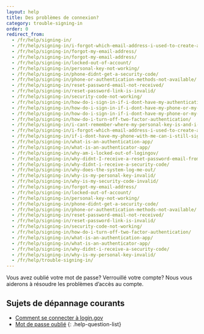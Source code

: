 ```yaml
---
layout: help
title: Des problèmes de connexion?
category: trouble-signing-in
order: 0
redirect_from:
  - /fr/help/signing-in/
  - /fr/help/signing-in/i-forgot-which-email-address-i-used-to-create-an-account/
  - /fr/help/signing-in/forgot-my-email-address/
  - /fr/help/signing-in/forgot-my-email-address/
  - /fr/help/signing-in/locked-out-of-account/
  - /fr/help/signing-in/personal-key-not-working/
  - /fr/help/signing-in/phone-didnt-get-a-security-code/
  - /fr/help/signing-in/phone-or-authentication-methods-not-available/
  - /fr/help/signing-in/reset-password-email-not-received/
  - /fr/help/signing-in/reset-password-link-is-invalid/
  - /fr/help/signing-in/security-code-not-working/
  - /fr/help/signing-in/how-do-i-sign-in-if-i-dont-have-my-authentication-methods/
  - /fr/help/signing-in/how-do-i-sign-in-if-i-dont-have-my-phone-or-my-personal-key/
  - /fr/help/signing-in/how-do-i-sign-in-if-i-dont-have-my-phone-or-my-phone-number-has-changed/
  - /fr/help/signing-in/how-do-i-turn-off-two-factor-authentication/
  - /fr/help/signing-in/i-cant-remember-where-my-personal-key-is-and-i-dont-have-my-phone-with-me/
  - /fr/help/signing-in/i-forgot-which-email-address-i-used-to-create-an-account/
  - /fr/help/signing-in/if-i-dont-have-my-phone-with-me-can-i-still-sign-in/
  - /fr/help/signing-in/what-is-an-authentication-app/
  - /fr/help/signing-in/what-is-an-authenticator-app/
  - /fr/help/signing-in/why-am-i-locked-out-of-logingov/
  - /fr/help/signing-in/why-didnt-I-receive-a-reset-password-email-from-logingov/
  - /fr/help/signing-in/why-didnt-i-receive-a-security-code/
  - /fr/help/signing-in/why-does-the-system-log-me-out/
  - /fr/help/signing-in/why-is-my-personal-key-invalid/
  - /fr/help/signing-in/why-is-my-security-code-invalid/
  - /fr/help/signing-in/forgot-my-email-address/
  - /fr/help/signing-in/locked-out-of-account/
  - /fr/help/signing-in/personal-key-not-working/
  - /fr/help/signing-in/phone-didnt-get-a-security-code/
  - /fr/help/signing-in/phone-or-authentication-methods-not-available/
  - /fr/help/signing-in/reset-password-email-not-received/
  - /fr/help/signing-in/reset-password-link-is-invalid/
  - /fr/help/signing-in/security-code-not-working/
  - /fr/help/signing-in/how-do-i-turn-off-two-factor-authentication/
  - /fr/help/signing-in/what-is-an-authentication-app/
  - /fr/help/signing-in/what-is-an-authenticator-app/
  - /fr/help/signing-in/why-didnt-i-receive-a-security-code/
  - /fr/help/signing-in/why-is-my-personal-key-invalid/
  - /fr/help/trouble-signing-in/
---
```


Vous avez oublié votre mot de passe? Verrouillé votre compte? Nous vous aiderons à résoudre les problèmes d’accès au compte.

## Sujets de dépannage courants

* [Comment se connecter à login.gov](site.baseurl/help/trouble-signing-in/how-to-sign-in)
* [Mot de passe oublié](site.baseurl/help/trouble-signing-in/forgot-your-password)
{: .help-question-list}

